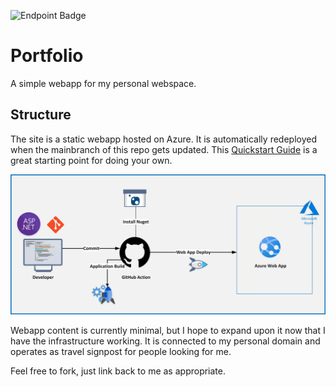 ![Endpoint Badge](https://img.shields.io/endpoint?url=https%3A%2F%2Fhits.dwyl.com%2Fbrahel%2Fportfolio.json&style=plastic&color=purple)

# Portfolio
A simple webapp for my personal webspace. 

## Structure
The site is a static webapp hosted on Azure. It is automatically redeployed when the mainbranch of this repo gets updated. This [Quickstart Guide](https://learn.microsoft.com/en-us/azure/static-web-apps/getting-started) is a great starting point for doing your own. 

![Diagram of the Azure Web App deployment process. Developer commits code to the repo, which uses Nuget and a Github action to perform a web app deploy to Azure. ](repofiles/deployprocess.png)

Webapp content is currently minimal, but I hope to expand upon it now that I have the infrastructure working. It is connected to my personal domain and operates as travel signpost for people looking for me.

Feel free to fork, just link back to me as appropriate.